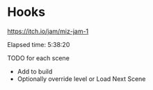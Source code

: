 # Hooks
 https://itch.io/jam/miz-jam-1

Elapsed time: 5:38:20


TODO for each scene
 - Add to build
 - Optionally override level or Load Next Scene
